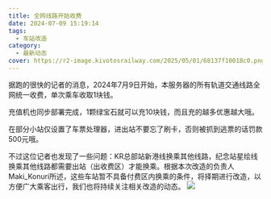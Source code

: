 ```yaml
---
title: 全网线路开始收费
date: 2024-07-09 15:19:14
tags:
  - 车站改造
category:
  - 最新动态
cover: https://r2-image.kivotosrailway.com/2025/05/01/68137f10018c0.png
---
```

据跑的很快的记者的消息，2024年7月9日开始，本服务器的所有轨道交通线路全网统一收费，单次乘车收取1块钱。

充值机也同步部署完成，1颗绿宝石就可以充10块钱，而且充的越多优惠越大哦。

在部分小站仅设置了车票处理器，进出站不要忘了刷卡，否则被抓到逃票的话罚款500元哦。

不过这位记者也发现了一些问题：KR总部站新港线换乘其他线路，纪念站星绘线换乘其他线路都需要出站（出收费区）才能换乘。根据本次改造的负责人Maki_Konuri所述，这些车站暂不具备付费区内换乘的条件，将择期进行改造，以方便广大乘客出行，我们也将持续关注相关改造的动态。
![](https://r2-image.kivotosrailway.com/2025/05/01/68137f14e1abb.png)